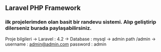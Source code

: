 ## Laravel PHP Framework

### ilk projelerimden olan basit bir randevu sistemi. Alıp geliştirip dilerseniz burada paylaşabilirsiniz.
  
  Proje bilgileri
    -> Laravel : 4.2
    -> Database : mysql
    -> admin path /admin
    ->  username : admin@admin.com
        password : admin
